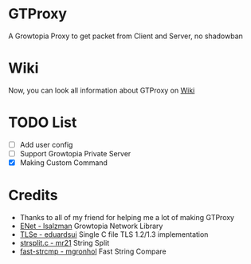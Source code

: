 # GTProxy
A Growtopia Proxy to get packet from Client and Server, no shadowban
# Wiki
Now, you can look all information about GTProxy on [Wiki](https://github.com/GuckTubeYT/GTProxy/wiki)
# TODO List
- [ ] Add user config
- [ ] Support Growtopia Private Server
- [X] Making Custom Command
# Credits
- Thanks to all of my friend for helping me a lot of making GTProxy
- [ENet - lsalzman](https://github.com/lsalzman/enet) Growtopia Network Library
- [TLSe - eduardsui](https://github.com/eduardsui/tlse) Single C file TLS 1.2/1.3 implementation
- [strsplit.c - mr21](https://github.com/mr21/strsplit.c) String Split
- [fast-strcmp - mgronhol](https://mgronhol.github.io/fast-strcmp) Fast String Compare

